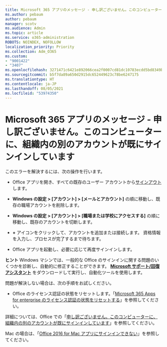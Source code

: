 ```yaml
---
title: Microsoft 365 アプリのメッセージ - 申し訳ございません。このコンピューターに、組織内の別のアカウントが既にサインインしています
ms.author: pebaum
author: pebaum
manager: scotv
ms.audience: Admin
ms.topic: article
ms.service: o365-administration
ROBOTS: NOINDEX, NOFOLLOW
localization_priority: Priority
ms.collection: Adm_O365
ms.custom:
- "9001422"
- "3407"
ms.openlocfilehash: 3271471c6421e892066cea2f0007cd81dc10783ecdd5bd8349bbe298a31990ab
ms.sourcegitcommit: b5f7da89a650d2915dc652449623c78be6247175
ms.translationtype: HT
ms.contentlocale: ja-JP
ms.lasthandoff: 08/05/2021
ms.locfileid: "53974350"
---
```

# <a name="microsoft-365-apps-message---sorry-another-account-from-your-organization-is-already-signed-in"></a>Microsoft 365 アプリのメッセージ - 申し訳ございません。このコンピューターに、組織内の別のアカウントが既にサインインしています

このエラーを解決するには、次の操作を行います。

- Office アプリを開き、すべての既存のユーザー アカウントから[サインアウト](https://support.office.com/article/sign-out-of-office-5a20dc11-47e9-4b6f-945d-478cb6d92071)します。

- **Windows の設定 > [アカウント] > [メールとアカウント]** の順に移動し、既存の職場アカウントを削除します。

- **Windows の設定 > [アカウント] > [職場または学校にアクセスする]** の順に移動し、既存のアカウントを切断します。 

- **+** アイコンをクリックして、アカウントを追加または接続します。 資格情報を入力し、プロセスが完了するまで待ちます。

- Office アプリを起動し、必要に応じて再度サインインします。 

**ヒント** Windows マシンでは、一般的な Office のサインインに関する問題のいくつかを診断し、自動的に修正することができます。 **[Microsoft サポート/回復アシスタント](https://aka.ms/SaRA-OfficeSignInScenario)** をダウンロードして実行し、自動化ツールを使用します。

問題が解決しない場合は、次の手順をお試しください。 

- Office のライセンス認証の状態をリセットします。「[Microsoft 365 Apps for enterprise のライセンス認証の状態をリセットする](https://docs.microsoft.com/office365/troubleshoot/activation/reset-office-365-proplus-activation-state)」を参照してください。

詳細については、Office での「[申し訳ございません。このコンピューターに、組織内の別のアカウントが既にサインインしています](https://docs.microsoft.com/office/troubleshoot/error-messages/another-account-already-signed-in)」を参照してください。

Mac の場合は、「[Office 2016 for Mac アプリにサインインできない](https://docs.microsoft.com/office365/troubleshoot/authentication/sign-in-to-office-2016-for-mac-fail)」を参照してください。
